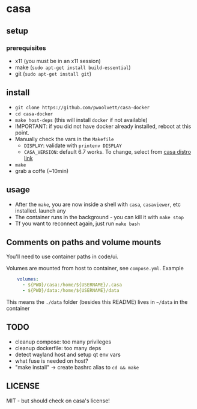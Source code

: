 # casa

## setup

### prerequisites

* x11 (you must be in an x11 session)
* make (`sudo apt-get install build-essential`)
* git (`sudo apt-get install git`)

## install
* `git clone https://github.com/pwoolvett/casa-docker`
* `cd casa-docker`
* `make host-deps` (this will install `docker` if not available)
* IMPORTANT: if you did not have docker already installed, reboot at this point.
* Manually check the vars in the `Makefile`
    * `DISPLAY`: validate with `printenv DISPLAY`
    * `CASA_VERSION`: default 6.7 works. To change, select from [casa distro link](https://casa.nrao.edu/download/distro/casa/release/rhel/)
* `make`
* grab a coffe (~10min)

## usage
* After the `make`, you are now inside a shell with `casa`, `casaviewer`, etc installed. launch any
* The container runs in the background - you can kill it with `make stop`
* Tf you want to reconnect again, just run `make bash`

## Comments on paths and volume mounts

You'll need to use container paths in code/ui.

Volumes are mounted from host to container, see `compose.yml`. Example

```yaml
    volumes:
      - ${PWD}/casa:/home/${USERNAME}/.casa
      - ${PWD}/data:/home/${USERNAME}/data
```

This means the `./data` folder (besides this README) lives in `~/data` in the container

## TODO
* cleanup compose: too many privileges
* cleanup dockerfile: too many deps
* detect wayland host and setup qt env vars
* what fuse is needed on host?
* "make install" -> create bashrc alias to `cd && make`

## LICENSE

MIT - but should check on casa's license!
